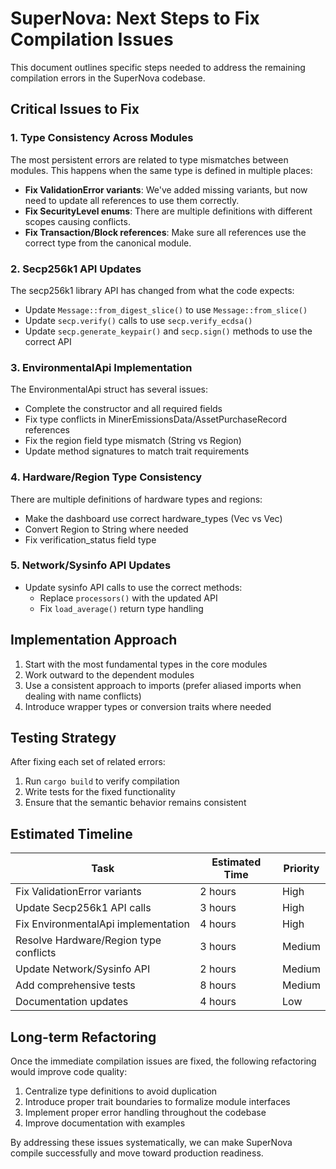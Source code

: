 # SuperNova: Next Steps to Fix Compilation Issues

This document outlines specific steps needed to address the remaining compilation errors in the SuperNova codebase.

## Critical Issues to Fix

### 1. Type Consistency Across Modules

The most persistent errors are related to type mismatches between modules. This happens when the same type is defined in multiple places:

- **Fix ValidationError variants**: We've added missing variants, but now need to update all references to use them correctly.
- **Fix SecurityLevel enums**: There are multiple definitions with different scopes causing conflicts.
- **Fix Transaction/Block references**: Make sure all references use the correct type from the canonical module.

### 2. Secp256k1 API Updates

The secp256k1 library API has changed from what the code expects:

- Update `Message::from_digest_slice()` to use `Message::from_slice()` 
- Update `secp.verify()` calls to use `secp.verify_ecdsa()`
- Update `secp.generate_keypair()` and `secp.sign()` methods to use the correct API

### 3. EnvironmentalApi Implementation

The EnvironmentalApi struct has several issues:

- Complete the constructor and all required fields
- Fix type conflicts in MinerEmissionsData/AssetPurchaseRecord references
- Fix the region field type mismatch (String vs Region)
- Update method signatures to match trait requirements

### 4. Hardware/Region Type Consistency

There are multiple definitions of hardware types and regions:

- Make the dashboard use correct hardware_types (Vec<String> vs Vec<TypesHardwareType>)
- Convert Region to String where needed
- Fix verification_status field type

### 5. Network/Sysinfo API Updates

- Update sysinfo API calls to use the correct methods:
  - Replace `processors()` with the updated API
  - Fix `load_average()` return type handling

## Implementation Approach

1. Start with the most fundamental types in the core modules
2. Work outward to the dependent modules
3. Use a consistent approach to imports (prefer aliased imports when dealing with name conflicts)
4. Introduce wrapper types or conversion traits where needed

## Testing Strategy

After fixing each set of related errors:

1. Run `cargo build` to verify compilation
2. Write tests for the fixed functionality
3. Ensure that the semantic behavior remains consistent

## Estimated Timeline

| Task | Estimated Time | Priority |
|------|----------------|----------|
| Fix ValidationError variants | 2 hours | High |
| Update Secp256k1 API calls | 3 hours | High |
| Fix EnvironmentalApi implementation | 4 hours | High |
| Resolve Hardware/Region type conflicts | 3 hours | Medium |
| Update Network/Sysinfo API | 2 hours | Medium |
| Add comprehensive tests | 8 hours | Medium |
| Documentation updates | 4 hours | Low |

## Long-term Refactoring

Once the immediate compilation issues are fixed, the following refactoring would improve code quality:

1. Centralize type definitions to avoid duplication
2. Introduce proper trait boundaries to formalize module interfaces
3. Implement proper error handling throughout the codebase
4. Improve documentation with examples

By addressing these issues systematically, we can make SuperNova compile successfully and move toward production readiness. 